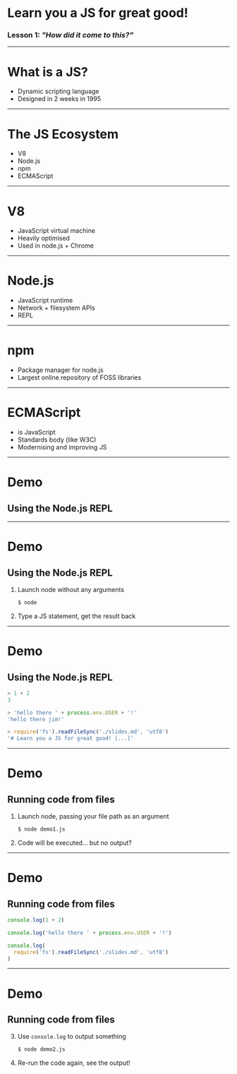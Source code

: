 # Learn you a JS for great good!

### Lesson 1: *"How did it come to this?"*

---

# What is a JS?

 - Dynamic scripting language
 - Designed in 2 weeks in 1995

---

# The JS Ecosystem

 - V8
 - Node.js
 - npm
 - ECMAScript

---

# V8

 - JavaScript virtual machine
 - Heavily optimised
 - Used in node.js + Chrome

---

# Node.js

 - JavaScript runtime
 - Network + filesystem APIs
 - REPL

---

# npm

 - Package manager for node.js
 - Largest online repository of FOSS libraries

---

# ECMAScript

 - is JavaScript
 - Standards body (like W3C)
 - Modernising and improving JS

---

# Demo
## Using the Node.js REPL

---

# Demo
## Using the Node.js REPL

1. Launch node without any arguments

    ```bash
    $ node
    ```

2. Type a JS statement, get the result back

---

# Demo
## Using the Node.js REPL

```js
> 1 + 2
3

> 'hello there ' + process.env.USER + '!'
'hello there jim!'

> require('fs').readFileSync('./slides.md', 'utf8')
'# Learn you a JS for great good! [...]'
```

---

# Demo
## Running code from files

1. Launch node, passing your file path as an argument
    
    ```bash
    $ node demo1.js
    ```

2. Code will be executed... but no output?

---

# Demo
## Running code from files

```js
console.log(1 + 2)

console.log('hello there ' + process.env.USER + '!')

console.log(
  require('fs').readFileSync('./slides.md', 'utf8')
)
```

---

# Demo
## Running code from files

3. Use `console.log` to output something

	```bash
    $ node demo2.js
    ```
4. Re-run the code again, see the output!